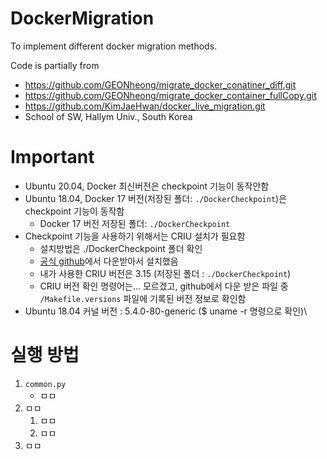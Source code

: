 # DockerMigration

To implement different docker migration methods.

Code is partially from
- https://github.com/GEONheong/migrate_docker_conatiner_diff.git
- https://github.com/GEONheong/migrate_docker_container_fullCopy.git
- https://github.com/KimJaeHwan/docker_live_migration.git
- School of SW, Hallym Univ., South Korea

# Important
- Ubuntu 20.04, Docker 최신버전은 checkpoint 기능이 동작안함
- Ubuntu 18.04, Docker 17 버전(저장된 폴더: `./DockerCheckpoint`)은 checkpoint 기능이 동작함
	- Docker 17 버전 저장된 폴더: `./DockerCheckpoint`
- Checkpoint 기능을 사용하기 위해서는 CRIU 설치가 필요함
	- 설치방법은 ./DockerCheckpoint 폴더 확인
	- [공식 github](https://github.com/checkpoint-restore/criu)에서 다운받아서 설치했음
	- 내가 사용한 CRIU 버전은 3.15 (저장된 폴더 : `./DockerCheckpoint`)
	- CRIU 버전 확인 명령어는... 모르겠고, github에서 다운 받은 파일 중 `/Makefile.versions` 파일에 기록된 버전 정보로 확인함
- Ubuntu 18.04 커널 버전 : 5.4.0-80-generic ($ uname -r 명령으로 확인)\

# 실행 방법
1. `common.py`
	- ㅁㅁ
2. ㅁㅁ
	1. ㅁㅁ
	2. ㅁㅁ
3. ㅁㅁ